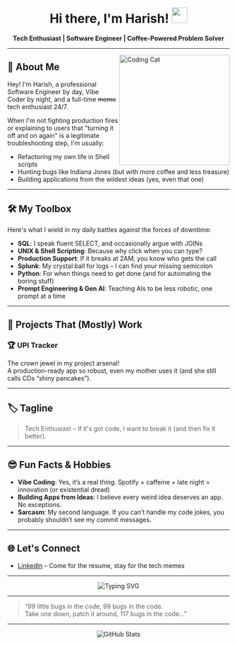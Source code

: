 <!-- Profile README for Harishhari0525 -->

<h1 align="center">
  Hi there, I'm Harish! <img src="https://media.giphy.com/media/hvRJCLFzcasrR4ia7z/giphy.gif" width="35">
</h1>

<p align="center">
  <b>Tech Enthusiast | Software Engineer | Coffee-Powered Problem Solver</b>
</p>

---

<img align="right" src="https://media.giphy.com/media/3oEduSbSGpGaRX2Vri/giphy.gif" width="250" alt="Coding Cat">

## 🚀 About Me

Hey! I'm Harish, a professional Software Engineer by day, Vibe Coder by night, and a full-time <strike>meme</strike> tech enthusiast 24/7.

When I'm not fighting production fires or explaining to users that "turning it off and on again" is a legitimate troubleshooting step, I'm usually:

- Refactoring my own life in Shell scripts
- Hunting bugs like Indiana Jones (but with more coffee and less treasure)
- Building applications from the wildest ideas (yes, even that one)

---

## 🛠️ My Toolbox

Here's what I wield in my daily battles against the forces of downtime:

- **SQL**: I speak fluent SELECT, and occasionally argue with JOINs
- **UNIX & Shell Scripting**: Because why click when you can type?
- **Production Support**: If it breaks at 2AM, you know who gets the call
- **Splunk**: My crystal ball for logs – I can find your missing semicolon
- **Python**: For when things need to get done (and for automating the boring stuff)
- **Prompt Engineering & Gen AI**: Teaching AIs to be less robotic, one prompt at a time

---

## 🌟 Projects That (Mostly) Work

### 🏆 UPI Tracker
The crown jewel in my project arsenal!  
A production-ready app so robust, even my mother uses it (and she still calls CDs “shiny pancakes”).

---

## 🏷️ Tagline

> Tech Enthusiast – If it's got code, I want to break it (and then fix it better).

---

## 😎 Fun Facts & Hobbies

- **Vibe Coding**: Yes, it’s a real thing. Spotify + caffeine + late night = innovation (or existential dread)
- **Building Apps from Ideas**: I believe every weird idea deserves an app. No exceptions.
- **Sarcasm**: My second language. If you can’t handle my code jokes, you probably shouldn’t see my commit messages.

---

## 🌐 Let's Connect

- [LinkedIn](https://linkedin.com/harish-ummadisetty) – Come for the resume, stay for the tech memes

---

<p align="center">
  <img src="https://readme-typing-svg.demolab.com?font=Fira+Code&duration=2500&pause=600&color=F75C7E&width=435&lines=Always+learning+new+tech!;Ask+me+about+production+support!;I+put+the+fun+in+functions!;Python+is+my+spirit+animal!" alt="Typing SVG">
</p>

---

> “99 little bugs in the code, 99 bugs in the code.  
> Take one down, patch it around, 117 bugs in the code…”

---

<!-- Stats are cool, don't @ me -->
<p align="center">
  <img src="https://github-readme-stats.vercel.app/api?username=Harishhari0525&show_icons=true&theme=tokyonight" alt="GitHub Stats">
</p>
